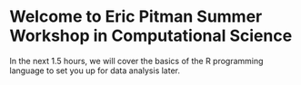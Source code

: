 # Welcome to Eric Pitman Summer Workshop in Computational Science

In the next 1.5 hours, we will cover the basics of the R programming language to set you up for data analysis later.

```{tableofcontents}
```
